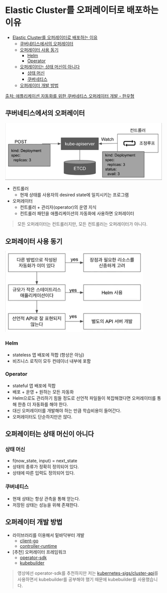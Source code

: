 # Elastic Cluster를 오퍼레이터로 배포하는 이유

- [Elastic Cluster를 오퍼레이터로 배포하는 이유](#elastic-cluster를-오퍼레이터로-배포하는-이유)
  - [쿠버네티스에서의 오퍼레이터](#쿠버네티스에서의-오퍼레이터)
  - [오퍼레이터 사용 동기](#오퍼레이터-사용-동기)
    - [Helm](#helm)
    - [Operator](#operator)
  - [오퍼레이터는 상태 머신이 아니다](#오퍼레이터는-상태-머신이-아니다)
    - [상태 머신](#상태-머신)
    - [쿠버네티스](#쿠버네티스)
  - [오퍼레이터 개발 방법](#오퍼레이터-개발-방법)

[출처: 애플리케이션 자동화를 위한 쿠버네티스 오퍼레이터 개발 - 한우형](https://www.youtube.com/watch?v=abHOcr-HTI4)

## 쿠버네티스에서의 오퍼레이터

![k8s-control-loop](images/k8s-control-loop.png)

- 컨트롤러
  - 현재 상태를 사용자의 desired state에 일치시키는 프로그램
- 오퍼레이터
  - 컨트롤러 + 관리자(operator)의 운영 지식
  - 컨트롤러 패턴을 애플리케이션의 자동화에 사용하면 오퍼레이터

> 모든 오퍼레이터는 컨트롤러지만, 모든 컨트롤러는 오퍼레이터가 아니다.

## 오퍼레이터 사용 동기

![helm-vs-operator](images/helm-vs-operator.png)

### Helm

- stateless 앱 배포에 적합 (항상은 아님)
- 비즈니스 로직이 모두 컨테이너 내부에 포함

### Operator

- stateful 앱 배포에 적합
- 배포 + 운영 + 원하는 모든 자동화
- Helm으로도 관리하기 힘들 정도로 선언적 파일들이 복잡해졌다면 오퍼레이터를 통해 한층 더 자동화를 해야 한다.
- 대신 오퍼레이터를 개발해야 하는 만큼 학습비용이 들어간다.
- 오퍼레이터도 단순하지만은 않다.

## 오퍼레이터는 상태 머신이 아니다

### 상태 머신

- f(now_state, input) = next_state
- 상태의 종류가 정확히 정의되어 있다.
- 상태에 따른 입력도 정의되어 있다.

### 쿠버네티스

- 현재 상태는 항상 관측을 통해 얻는다.
- 저장된 상태는 성능을 위해 존재한다.

## 오퍼레이터 개발 방법

- 라이브러리를 이용해서 밑바닥부터 개발
  - [client-go](https://github.com/kubernetes/client-go)
  - [controller-runtime](https://github.com/kubernetes-sigs/controller-runtime)
- [추천] 오퍼레이터 프레임워크
  - [operator-sdk](https://github.com/operator-framework/operator-sdk)
  - [kubebuilder](https://github.com/kubernetes-sigs/kubebuilder)

> 영상에선 operator-sdk를 추천하지만 저는 [kubernetes-sigs/cluster-api](https://github.com/kubernetes-sigs/cluster-api)를 사용하면서 kubebuilder를 공부해야 했기 때문에 kubebuilder를 사용했습니다.
